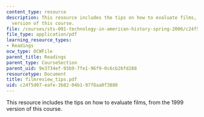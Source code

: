 ```yaml
---
content_type: resource
description: This resource includes the tips on how to evaluate films, from the 1999
  version of this course.
file: /courses/sts-001-technology-in-american-history-spring-2006/c24f5d07eafe3b8204b197f8aa0f3880_filmreview_tips.pdf
file_type: application/pdf
learning_resource_types:
- Readings
ocw_type: OCWFile
parent_title: Readings
parent_type: CourseSection
parent_uid: 9e3734ef-93b9-7fe1-96f9-0c6cb26fd288
resourcetype: Document
title: filmreview_tips.pdf
uid: c24f5d07-eafe-3b82-04b1-97f8aa0f3880
---
```

This resource includes the tips on how to evaluate films, from the 1999 version of this course.